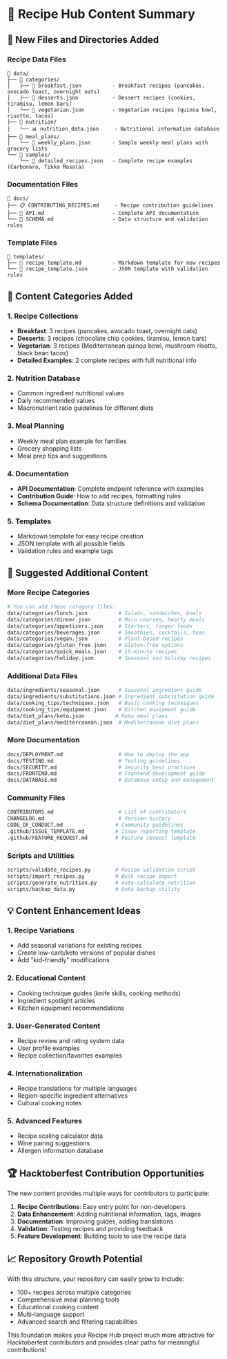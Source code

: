 # 🍲 Recipe Hub Content Summary

## 📁 New Files and Directories Added

### Recipe Data Files
```
📂 data/
├── 📂 categories/
│   ├── 🍳 breakfast.json          - Breakfast recipes (pancakes, avocado toast, overnight oats)
│   ├── 🍰 desserts.json           - Dessert recipes (cookies, tiramisu, lemon bars)
│   └── 🥗 vegetarian.json         - Vegetarian recipes (quinoa bowl, risotto, tacos)
├── 📂 nutrition/
│   └── 📊 nutrition_data.json     - Nutritional information database
├── 📂 meal_plans/
│   └── 📅 weekly_plans.json       - Sample weekly meal plans with grocery lists
└── 📂 samples/
    └── 🍝 detailed_recipes.json   - Complete recipe examples (Carbonara, Tikka Masala)
```

### Documentation Files
```
📂 docs/
├── 📋 CONTRIBUTING_RECIPES.md     - Recipe contribution guidelines
├── 🔌 API.md                      - Complete API documentation
└── 📖 SCHEMA.md                   - Data structure and validation rules
```

### Template Files
```
📂 templates/
├── 📝 recipe_template.md          - Markdown template for new recipes
└── 🔧 recipe_template.json        - JSON template with validation rules
```

## 🎯 Content Categories Added

### 1. **Recipe Collections** 
- **Breakfast**: 3 recipes (pancakes, avocado toast, overnight oats)
- **Desserts**: 3 recipes (chocolate chip cookies, tiramisu, lemon bars)
- **Vegetarian**: 3 recipes (Mediterranean quinoa bowl, mushroom risotto, black bean tacos)
- **Detailed Examples**: 2 complete recipes with full nutritional info

### 2. **Nutrition Database**
- Common ingredient nutritional values
- Daily recommended values
- Macronutrient ratio guidelines for different diets

### 3. **Meal Planning**
- Weekly meal plan example for families
- Grocery shopping lists
- Meal prep tips and suggestions

### 4. **Documentation**
- **API Documentation**: Complete endpoint reference with examples
- **Contribution Guide**: How to add recipes, formatting rules
- **Schema Documentation**: Data structure definitions and validation

### 5. **Templates**
- Markdown template for easy recipe creation
- JSON template with all possible fields
- Validation rules and example tags

## 🚀 Suggested Additional Content

### More Recipe Categories
```bash
# You can add these category files:
data/categories/lunch.json          # Salads, sandwiches, bowls
data/categories/dinner.json         # Main courses, hearty meals
data/categories/appetizers.json     # Starters, finger foods
data/categories/beverages.json      # Smoothies, cocktails, teas
data/categories/vegan.json          # Plant-based recipes
data/categories/gluten_free.json    # Gluten-free options
data/categories/quick_meals.json    # 15-minute recipes
data/categories/holiday.json        # Seasonal and holiday recipes
```

### Additional Data Files
```bash
data/ingredients/seasonal.json      # Seasonal ingredient guide
data/ingredients/substitutions.json # Ingredient substitution guide
data/cooking_tips/techniques.json   # Basic cooking techniques
data/cooking_tips/equipment.json    # Kitchen equipment guide
data/diet_plans/keto.json          # Keto meal plans
data/diet_plans/mediterranean.json  # Mediterranean diet plans
```

### More Documentation
```bash
docs/DEPLOYMENT.md                  # How to deploy the app
docs/TESTING.md                     # Testing guidelines
docs/SECURITY.md                    # Security best practices
docs/FRONTEND.md                    # Frontend development guide
docs/DATABASE.md                    # Database setup and management
```

### Community Files
```bash
CONTRIBUTORS.md                     # List of contributors
CHANGELOG.md                        # Version history
CODE_OF_CONDUCT.md                 # Community guidelines
.github/ISSUE_TEMPLATE.md          # Issue reporting template
.github/FEATURE_REQUEST.md         # Feature request template
```

### Scripts and Utilities
```bash
scripts/validate_recipes.py        # Recipe validation script
scripts/import_recipes.py          # Bulk recipe import
scripts/generate_nutrition.py      # Auto-calculate nutrition
scripts/backup_data.py             # Data backup utility
```

## 💡 Content Enhancement Ideas

### 1. **Recipe Variations**
- Add seasonal variations for existing recipes
- Create low-carb/keto versions of popular dishes
- Add "kid-friendly" modifications

### 2. **Educational Content**
- Cooking technique guides (knife skills, cooking methods)
- Ingredient spotlight articles
- Kitchen equipment recommendations

### 3. **User-Generated Content**
- Recipe review and rating system data
- User profile examples
- Recipe collection/favorites examples

### 4. **Internationalization**
- Recipe translations for multiple languages
- Region-specific ingredient alternatives
- Cultural cooking notes

### 5. **Advanced Features**
- Recipe scaling calculator data
- Wine pairing suggestions
- Allergen information database

## 🏆 Hacktoberfest Contribution Opportunities

The new content provides multiple ways for contributors to participate:

1. **Recipe Contributions**: Easy entry point for non-developers
2. **Data Enhancement**: Adding nutritional information, tags, images
3. **Documentation**: Improving guides, adding translations
4. **Validation**: Testing recipes and providing feedback
5. **Feature Development**: Building tools to use the recipe data

## 📈 Repository Growth Potential

With this structure, your repository can easily grow to include:
- 100+ recipes across multiple categories
- Comprehensive meal planning tools
- Educational cooking content
- Multi-language support
- Advanced search and filtering capabilities

This foundation makes your Recipe Hub project much more attractive for Hacktoberfest contributors and provides clear paths for meaningful contributions!